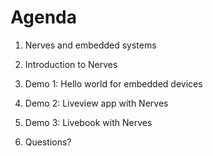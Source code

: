 # Agenda

1. Nerves and embedded systems

1. Introduction to Nerves

1. Demo 1: Hello world for embedded devices

1. Demo 2: Liveview app with Nerves

1. Demo 3: Livebook with Nerves

1. Questions?
